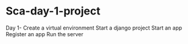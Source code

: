# Sca-day-1-project
Day 1- Create a virtual environment
       Start a django project
       Start an app
       Register an app
       Run the server
